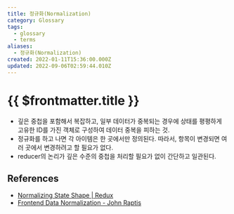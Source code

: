 ```yaml
---
title: 정규화(Normalization)
category: Glossary
tags:
  - glossary
  - terms
aliases:
  - 정규화(Normalization)
created: 2022-01-11T15:36:00.000Z
updated: 2022-09-06T02:59:44.010Z
---
```


# {{ $frontmatter.title }}

- 깊은 중첩을 포함해서 복잡하고, 일부 데이터가 중복되는 경우에 상태를 평평하게 고유한 ID를 가진 객체로 구성하여 데이터 중복을 피하는 것.
- 정규화를 하고 나면 각 아이템은 한 곳에서만 정의된다. 따라서, 항목이 변경되면 여러 곳에서 변경하려고 할 필요가 없다.
- reducer의 논리가 깊은 수준의 중첩을 처리할 필요가 없이 간단하고 일관된다.

## References

- [Normalizing State Shape | Redux](https://redux.js.org/usage/structuring-reducers/normalizing-state-shape)
- [Frontend Data Normalization - John Raptis](https://www.johnraptis.dev/frontend-data-normalization/)
